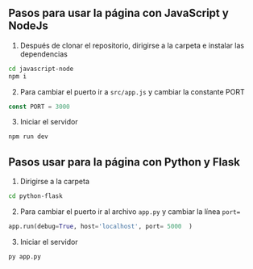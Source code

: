 ## Pasos para usar la página con JavaScript y NodeJs

1.  Después de clonar el repositorio, dirigirse a la carpeta e instalar las dependencias

```sh
cd javascript-node
npm i
```

2.  Para cambiar el puerto ir a `src/app.js` y cambiar la constante PORT

```js
const PORT = 3000
```

3. Iniciar el servidor

```sh
npm run dev
```

## Pasos usar para la página con Python y Flask

1.  Dirigirse a la carpeta

```sh
cd python-flask
```

2.  Para cambiar el puerto ir al archivo `app.py` y cambiar la línea `port=`

```py
app.run(debug=True, host='localhost', port= 5000  )
```

3. Iniciar el servidor

```sh
py app.py
```
